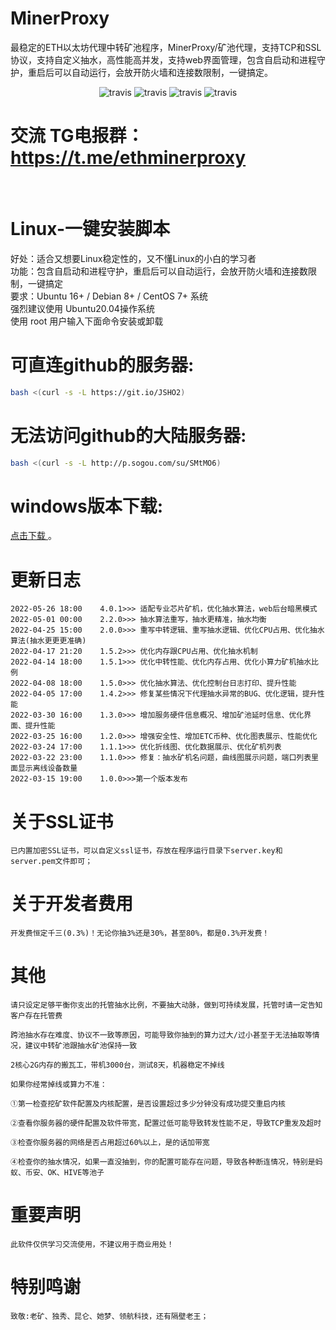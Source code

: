 # MinerProxy


最稳定的ETH以太坊代理中转矿池程序，MinerProxy/矿池代理，支持TCP和SSL协议，支持自定义抽水，高性能高并发，支持web界面管理，包含自启动和进程守护，重启后可以自动运行，会放开防火墙和连接数限制，一键搞定。

<p align="center">
  <a>
    <img src="https://img.shields.io/badge/Release-4.0.1_ETHASH-orgin.svg" alt="travis">
  </a>
  <a>
    <img src="https://img.shields.io/badge/Last_Update-2022_05_26-orgin.svg" alt="travis">
  </a>
  <a>
    <img src="https://img.shields.io/badge/Language-GoLang-green.svg" alt="travis">
  </a>
  <a>
    <img src="https://img.shields.io/badge/License-Apache-green.svg" alt="travis">
  </a>
</p>

# 交流 TG电报群：https://t.me/ethminerproxy

<img src="https://minerproxy.vip/css/2.png" alt="">
<img src="https://minerproxy.vip/css/4.png" alt="">

# Linux-一键安装脚本
好处：适合又想要Linux稳定性的，又不懂Linux的小白的学习者<br />
功能：包含自启动和进程守护，重启后可以自动运行，会放开防火墙和连接数限制，一键搞定<br />
要求：Ubuntu 16+ / Debian 8+ / CentOS 7+ 系统<br />
强烈建议使用 Ubuntu20.04操作系统<br />
使用 root 用户输入下面命令安装或卸载<br />
# 可直连github的服务器:
```bash
bash <(curl -s -L https://git.io/JSHO2)
```
# 无法访问github的大陆服务器:
```bash
bash <(curl -s -L http://p.sogou.com/su/SMtMO6)
```
# windows版本下载:
[点击下载 ](https://github.com/ethminerproxy/MinerProxy/raw/main/ethminerproxy_windows.exe) 。

# 更新日志
```bigquery
2022-05-26 18:00    4.0.1>>> 适配专业芯片矿机，优化抽水算法，web后台暗黑模式
2022-05-01 00:00    2.2.0>>> 抽水算法重写，抽水更精准，抽水均衡
2022-04-25 15:00    2.0.0>>> 重写中转逻辑、重写抽水逻辑、优化CPU占用、优化抽水算法(抽水更更更准确)
2022-04-17 21:20    1.5.2>>> 优化内存跟CPU占用、优化抽水机制
2022-04-14 18:00    1.5.1>>> 优化中转性能、优化内存占用、优化小算力矿机抽水比例
2022-04-08 18:00    1.5.0>>> 优化抽水算法、优化控制台日志打印、提升性能
2022-04-05 17:00    1.4.2>>> 修复某些情况下代理抽水异常的BUG、优化逻辑，提升性能
2022-03-30 16:00    1.3.0>>> 增加服务硬件信息概况、增加矿池延时信息、优化界面、提升性能
2022-03-25 16:00    1.2.0>>> 增强安全性、增加ETC币种、优化图表展示、性能优化
2022-03-24 17:00    1.1.1>>> 优化折线图、优化数据展示、优化矿机列表
2022-03-22 23:00    1.1.0>>> 修复：抽水矿机名问题，曲线图展示问题，端口列表里面显示离线设备数量
2022-03-15 19:00    1.0.0>>>第一个版本发布
```

# 关于SSL证书
```bigquery
已内置加密SSL证书，可以自定义ssl证书，存放在程序运行目录下server.key和server.pem文件即可；
```

# 关于开发者费用
```bigquery
开发费恒定千三(0.3%)！无论你抽3%还是30%，甚至80%，都是0.3%开发费！ 
```

# 其他
```bigquery
请只设定足够平衡你支出的托管抽水比例，不要抽大动脉，做到可持续发展，托管时请一定告知客户存在托管费

跨池抽水存在难度、协议不一致等原因，可能导致你抽到的算力过大/过小甚至于无法抽取等情况，建议中转矿池跟抽水矿池保持一致

2核心2G内存的搬瓦工，带机3000台，测试8天，机器稳定不掉线

如果你经常掉线或算力不准：

①第一检查挖矿软件配置及内核配置，是否设置超过多少分钟没有成功提交重启内核

②查看你服务器的硬件配置及软件带宽，配置过低可能导致转发性能不足，导致TCP重发及超时

③检查你服务器的网络是否占用超过60%以上，是的话加带宽

④检查你的抽水情况，如果一直没抽到，你的配置可能存在问题，导致各种断连情况，特别是蚂蚁、币安、OK、HIVE等池子
```
# 重要声明
```bigquery
此软件仅供学习交流使用，不建议用于商业用处！
```
# 特别鸣谢
```bigquery
致敬:老矿、独秀、昆仑、她梦、领航科技，还有隔壁老王；
```

